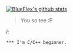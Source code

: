 [![BlueFlex's github stats](https://github-readme-stats.vercel.app/api?username=BlueFlex&show_icons=true&theme=tokyonight&hide_border=true&include_all_commits=true)](https://github.com/anuraghazra/github-readme-stats)

> You so tee :P

*i*:

```
*** I'm C/C++ beginner.
```